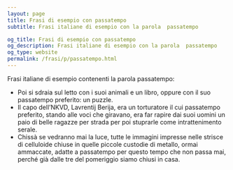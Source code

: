 ```yaml
---
layout: page
title: Frasi di esempio con passatempo 
subtitle: Frasi italiane di esempio con la parola  passatempo

og_title: Frasi di esempio con passatempo 
og_description: Frasi italiane di esempio con la parola  passatempo
og_type: website
permalink: /frasi/p/passatempo.html
---
```


Frasi italiane di esempio contenenti la parola passatempo:


- Poi si sdraia sul letto con i suoi animali e un libro, oppure con il suo passatempo preferito: un puzzle.
- Il capo dell’NKVD, Lavrentij Berija, era un torturatore il cui passatempo preferito, stando alle voci che giravano, era far rapire dai suoi uomini un paio di belle ragazze per strada per poi stuprarle come intrattenimento serale.
- Chissà se vedranno mai la luce, tutte le immagini impresse nelle strisce di celluloide chiuse in quelle piccole custodie di metallo, ormai ammaccate, adatte a passatempo per questo tempo che non passa mai, perché già dalle tre del pomeriggio siamo chiusi in casa.
